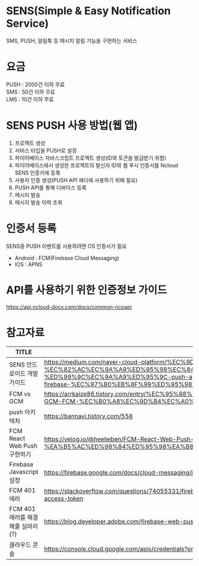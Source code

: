 # SENS(Simple & Easy Notification Service)
SMS, PUSH, 알림톡 등 메시지 알림 기능을 구현하는 서비스

# 요금
PUSH : 2000건 이하 무료<br/>
SMS : 50건 이하 무료<br/>
LMS : 10건 이하 무료<br/>

# SENS PUSH 사용 방법(웹 앱)
1. 프로젝트 생성
2. 서비스 타입을 PUSH로 설정
3. 파이어베이스 자바스크립트 프로젝트 생성(ID와 토큰을 발급받기 위함)
4. 파이어베이스에서 생성한 프로젝트의 발신자 ID와 웹 푸시 인증서를 Ncloud SENS 인증키에 등록
6. 사용자 인증 생성(PUSH API 헤더에 사용하기 위해 필요)
8. PUSH API를 통해 디바이스 등록
9. 메시지 발송
10. 메시지 발송 이력 조회

# 인증서 등록
SENS중 PUSH 이벤트를 사용하려면 OS 인증서가 필요
- Android : FCM(Firebase Cloud Messaging)
- IOS : APNS

# API를 사용하기 위한 인증정보 가이드
https://api.ncloud-docs.com/docs/common-ncpapi


# 참고자료
|TITLE|URL|
|---|---|
|SENS 안드로이드 개발가이드|https://medium.com/naver-cloud-platform/%EC%9D%B4%EB%A0%87%EA%B2%8C-%EC%82%AC%EC%9A%A9%ED%95%98%EC%84%B8%EC%9A%94-sens%EB%A5%BC-%ED%99%9C%EC%9A%A9%ED%95%9C-push-app-%EA%B5%AC%ED%98%84-%EB%B0%8F-firebase-%EC%97%B0%EB%8F%99%ED%95%98%EA%B8%B0-a78792cba00d|
|FCM vs GCM|https://arrkaize86.tistory.com/entry/%EC%95%88%EB%93%9C%EB%A1%9C%EC%9D%B4%EB%93%9C-GCM-FCM-%EC%B0%A8%EC%9D%B4%EC%A0%90|
|push 아키텍처|https://bannavi.tistory.com/558|
|FCM React Web Push 구현하기|https://velog.io/@heelieben/FCM-React-Web-Push-%EA%B5%AC%ED%98%84%ED%95%98%EA%B8%B0-feat.-pwa-service-worker|
|Firebase Javascript 설정|https://firebase.google.com/docs/cloud-messaging/js/client?hl=ko|
|FCM 401 에러|https://stackoverflow.com/questions/74055331/firebase-cloud-messaging-api-v1-expected-oauth-2-access-token|
|FCM 401 에러를 해결해줄 실마리(?)|https://blog.developer.adobe.com/firebase-web-push-notification-directly-from-marketo-80d4901bc88d|
|클라우드 콘솔|https://console.cloud.google.com/apis/credentials?project=til-alarm|